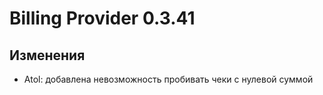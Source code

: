# Billing Provider 0.3.41

## Изменения

- Atol: добавлена невозможность пробивать чеки с нулевой суммой
